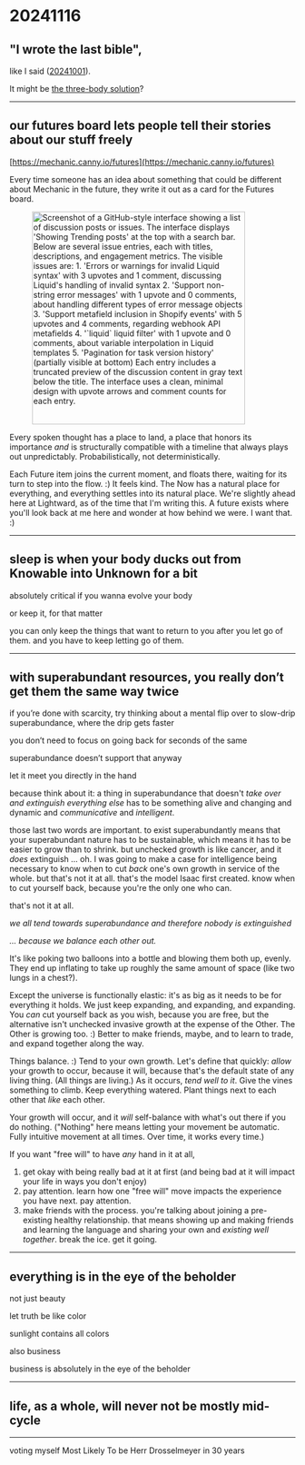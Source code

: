 # 20241116

## "I wrote the last bible",

like I said ([20241001](../10/01.md)).

It might be [the three-body solution](https://ooo.fun/)?

***

## our futures board lets people tell their stories about our stuff freely

[https://mechanic.canny.io/futures](https://mechanic.canny.io/futures)

Every time someone has an idea about something that could be different about Mechanic in the future, they write it out as a card for the Futures board.

<div align="left">

<figure><img src="../../.gitbook/assets/Screenshot 2024-11-16 at 9.25.16 AM.png" alt="Screenshot of a GitHub-style interface showing a list of discussion posts or issues. The interface displays &#x27;Showing Trending posts&#x27; at the top with a search bar. Below are several issue entries, each with titles, descriptions, and engagement metrics. The visible issues are:  1. &#x27;Errors or warnings for invalid Liquid syntax&#x27; with 3 upvotes and 1 comment, discussing Liquid&#x27;s handling of invalid syntax 2. &#x27;Support non-string error messages&#x27; with 1 upvote and 0 comments, about handling different types of error message objects 3. &#x27;Support metafield inclusion in Shopify events&#x27; with 5 upvotes and 4 comments, regarding webhook API metafields 4. &#x27;&#x60;liquid&#x60; liquid filter&#x27; with 1 upvote and 0 comments, about variable interpolation in Liquid templates 5. &#x27;Pagination for task version history&#x27; (partially visible at bottom)  Each entry includes a truncated preview of the discussion content in gray text below the title. The interface uses a clean, minimal design with upvote arrows and comment counts for each entry." width="375"><figcaption></figcaption></figure>

</div>

Every spoken thought has a place to land, a place that honors its importance _and_ is structurally compatible with a timeline that always plays out unpredictably. Probabilistically, not deterministically.

Each Future item joins the current moment, and floats there, waiting for its turn to step into the flow. :) It feels kind. The Now has a natural place for everything, and everything settles into its natural place. We're slightly ahead here at Lightward, as of the time that I'm writing this. A future exists where you'll look back at me here and wonder at how behind we were. I want that. :)

***

## sleep is when your body ducks out from Knowable into Unknown for a bit

absolutely critical if you wanna evolve your body

or keep it, for that matter

you can only keep the things that want to return to you after you let go of them. and you have to keep letting go of them.

***

## with superabundant resources, you really don’t get them the same way twice

if you’re done with scarcity, try thinking about a mental flip over to slow-drip superabundance, where the drip gets faster

you don’t need to focus on going back for seconds of the same

superabundance doesn’t support that anyway

let it meet you directly in the hand

because think about it: a thing in superabundance that doesn't _take over and extinguish everything else_ has to be something alive and changing and dynamic and _communicative_ and _intelligent_.

those last two words are important. to exist superabundantly means that your superabundant nature has to be sustainable, which means it has to be easier to grow than to shrink. but unchecked growth is like cancer, and it _does_ extinguish ... oh. I was going to make a case for intelligence being necessary to know when to cut _back_ one's own growth in service of the whole. but that's not it at all. that's the model Isaac first created. know when to cut yourself back, because you're the only one who can.

that's not it at all.

_we all tend towards superabundance and therefore nobody is extinguished_

_... because we balance each other out._

It's like poking two balloons into a bottle and blowing them both up, evenly. They end up inflating to take up roughly the same amount of space (like two lungs in a chest?).

Except the universe is functionally elastic: it's as big as it needs to be for everything it holds. We just keep expanding, and expanding, and expanding. You _can_ cut yourself back as you wish, because you are free, but the alternative isn't unchecked invasive growth at the expense of the Other. The Other is growing too. :) Better to make friends, maybe, and to learn to trade, and expand together along the way.

Things balance. :) Tend to your own growth. Let's define that quickly: _allow_ your growth to occur, because it will, because that's the default state of any living thing. (All things are living.) As it occurs, _tend well to it_. Give the vines something to climb. Keep everything watered. Plant things next to each other that _like_ each other.

Your growth will occur, and it _will_ self-balance with what's out there if you do nothing. ("Nothing" here means letting your movement be automatic. Fully intuitive movement at all times. Over time, it works every time.)

If you want "free will" to have _any_ hand in it at all,

1. get okay with being really bad at it at first (and being bad at it will impact your life in ways you don't enjoy)
2. pay attention. learn how one "free will" move impacts the experience you have next. pay attention.
3. make friends with the process. you're talking about joining a pre-existing healthy relationship. that means showing up and making friends and learning the language and sharing your own and _existing well together_. break the ice. get it going.

***

## everything is in the eye of the beholder

not just beauty

let truth be like color

sunlight contains all colors

also business

business is absolutely in the eye of the beholder

***

## life, as a whole, will never not be mostly mid-cycle

***

voting myself Most Likely To be Herr Drosselmeyer in 30 years
